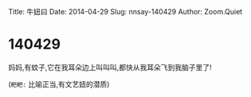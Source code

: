 Title: 牛妞曰
Date: 2014-04-29
Slug: nnsay-140429
Author: Zoom.Quiet


# 140429

妈妈,有蚊子,它在我耳朵边上叫叫叫,都快从我耳朵飞到我脑子里了!

(`粑粑:` 比喻正当,有文艺妞的潜质)
